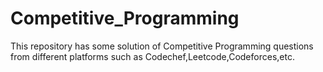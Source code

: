 # Competitive_Programming
This repository has some solution of Competitive Programming questions from different platforms such as Codechef,Leetcode,Codeforces,etc.
